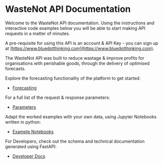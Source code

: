 # WasteNot API Documentation

Welcome to the WasteNot API documentation. Using the instructions and interactive code examples below you will be able to start making API requests in a matter of minutes. 

A pre-requisite for using this API is an account & API Key - you can sign up at [https://www.bluedotthinking.com](https://www.bluedotthinking.com).

The WasteNot API was built to reduce wastage & improve profits for organisations with perishable goods, through the delivery of optimised forecasts.

Explore the forecasting functionality of the platform to get started:

* [Forecasting](forecasting.md)

For a full list of the request & response parameters:

* [Parameters](parameters.md)

<!-- 
Try out the functionalities in our Streamlit Web Application:

* [Streamlit Web App](https://share.streamlit.io/bluedotthinking/wastenot-documentation/web_app_streamlit/wastenot_streamlit_app.py)
 -->

Adapt the worked examples with your own data, using Jupyter Notebooks written in python:

* [Example Notebooks](code_examples_python.md)

For Developers, check out the schema and technical documentation generated using FastAPI:

* [Developer Docs](https://api.bluedotthinking.com/docs)